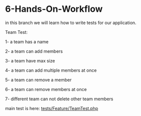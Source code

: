 # 6-Hands-On-Workflow 
in this branch we will learn how to write tests for our application.

Team Test:

1- a team has a name

2- a team can add members

3- a team have max size

4- a team can add multiple members at once

5- a team can remove a member 

6- a team can remove members at once

7- different team can not delete other team members

main test is here: [tests/Feature/TeamTest.php](tests/Feature/TeamTest.php)
